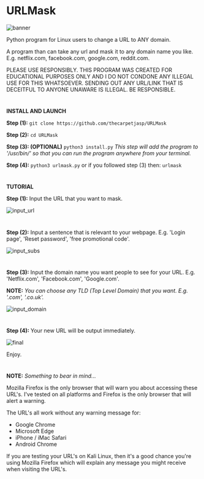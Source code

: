 # URLMask
![banner](https://user-images.githubusercontent.com/71789855/140232354-64b5ca13-e6bd-40dc-96cd-8820778b6690.png)


Python program for Linux users to change a URL to ANY domain.


A program than can take any url and mask it to any domain name you like. E.g. netflix.com, facebook.com, google.com, reddit.com.

PLEASE USE RESPONSIBLY. THIS PROGRAM WAS CREATED FOR EDUCATIONAL PURPOSES ONLY AND I DO NOT CONDONE ANY ILLEGAL USE FOR THIS WHATSOEVER.
SENDING OUT ANY URL/LINK THAT IS DECEITFUL TO ANYONE UNAWARE IS ILLEGAL. BE RESPONSIBLE.






#


**INSTALL AND LAUNCH**

**Step (1):**
`git clone https://github.com/thecarpetjasp/URLMask`



**Step (2):**
`cd URLMask`


**Step (3): (OPTIONAL)**
`python3 install.py`
*This step will add the program to '/usr/bin/' so that you can run the program anywhere from your terminal.*


**Step (4):**
`python3 urlmask.py`
or if you followed step (3) then:
`urlmask`


#





**TUTORIAL**

**Step (1):**
Input the URL that you want to mask.

![input_url](https://user-images.githubusercontent.com/71789855/140234333-71efafda-334a-47a7-b5d6-ec08b71d573f.png)

#

**Step (2):**
Input a sentence that is relevant to your webpage. E.g. 'Login page', 'Reset password', 'free promotional code'.

![input_subs](https://user-images.githubusercontent.com/71789855/140234332-8e9cdf58-5ad2-4f28-b3c7-5f04cf1e33b7.png)

#

**Step (3):**
Input the domain name you want people to see for your URL. E.g. 'Netflix.com', 'Facebook.com', 'Google.com'.

**NOTE:** *You can choose any TLD (Top Level Domain) that you want. E.g. '.com', '.co.uk'.*

![input_domain](https://user-images.githubusercontent.com/71789855/140234330-7bcbaedd-b53e-4b57-a6cd-cea4a5c70130.png)

#

**Step (4):**
Your new URL will be output immediately.

![final](https://user-images.githubusercontent.com/71789855/140234327-a9beeb64-74c6-4ed8-be74-41f2c32e638e.png)




Enjoy.


#

**NOTE:** *Something to bear in mind...*

Mozilla Firefox is the only browser that will warn you about accessing these URL's. I've tested on all platforms and Firefox is the only browser that will alert a warning.

The URL's all work without any warning message for:
  * Google Chrome
  * Microsoft Edge
  * iPhone / iMac Safari
  * Android Chrome

If you are testing your URL's on Kali Linux, then it's a good chance you're using Mozilla Firefox which will explain any message you might receive when visiting the URL's.
